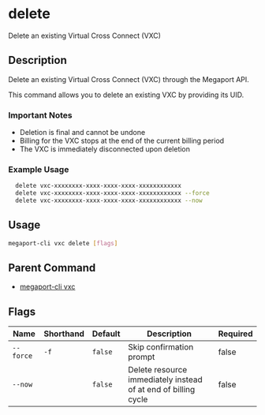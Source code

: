 # delete

Delete an existing Virtual Cross Connect (VXC)

## Description

Delete an existing Virtual Cross Connect (VXC) through the Megaport API.

This command allows you to delete an existing VXC by providing its UID.

### Important Notes
  - Deletion is final and cannot be undone
  - Billing for the VXC stops at the end of the current billing period
  - The VXC is immediately disconnected upon deletion

### Example Usage

```sh
  delete vxc-xxxxxxxx-xxxx-xxxx-xxxx-xxxxxxxxxxxx
  delete vxc-xxxxxxxx-xxxx-xxxx-xxxx-xxxxxxxxxxxx --force
  delete vxc-xxxxxxxx-xxxx-xxxx-xxxx-xxxxxxxxxxxx --now
```


## Usage

```sh
megaport-cli vxc delete [flags]
```



## Parent Command

* [megaport-cli vxc](megaport-cli_vxc.md)




## Flags

| Name | Shorthand | Default | Description | Required |
|------|-----------|---------|-------------|----------|
| `--force` | `-f` | `false` | Skip confirmation prompt | false |
| `--now` |  | `false` | Delete resource immediately instead of at end of billing cycle | false |



